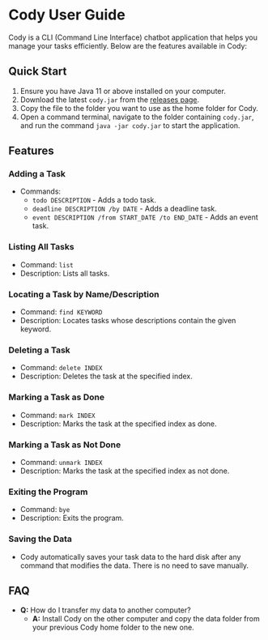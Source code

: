 # Cody User Guide

Cody is a CLI (Command Line Interface) chatbot application that helps you manage your tasks efficiently. Below are the features available in Cody:

## Quick Start

1. Ensure you have Java 11 or above installed on your computer.
2. Download the latest `cody.jar` from the [releases page](https://github.com/your-repo/cody/releases).
3. Copy the file to the folder you want to use as the home folder for Cody.
4. Open a command terminal, navigate to the folder containing `cody.jar`, and run the command `java -jar cody.jar` to start the application.

## Features

### Adding a Task
- Commands:
    - `todo DESCRIPTION` - Adds a todo task.
    - `deadline DESCRIPTION /by DATE` - Adds a deadline task.
    - `event DESCRIPTION /from START_DATE /to END_DATE` - Adds an event task.

### Listing All Tasks
- Command: `list`
- Description: Lists all tasks.

### Locating a Task by Name/Description
- Command: `find KEYWORD`
- Description: Locates tasks whose descriptions contain the given keyword.

### Deleting a Task
- Command: `delete INDEX`
- Description: Deletes the task at the specified index.

### Marking a Task as Done
- Command: `mark INDEX`
- Description: Marks the task at the specified index as done.

### Marking a Task as Not Done
- Command: `unmark INDEX`
- Description: Marks the task at the specified index as not done.

### Exiting the Program
- Command: `bye`
- Description: Exits the program.

### Saving the Data
- Cody automatically saves your task data to the hard disk after any command that modifies the data. There is no need to save manually.

## FAQ

- **Q:** How do I transfer my data to another computer?
    - **A:** Install Cody on the other computer and copy the data folder from your previous Cody home folder to the new one.
